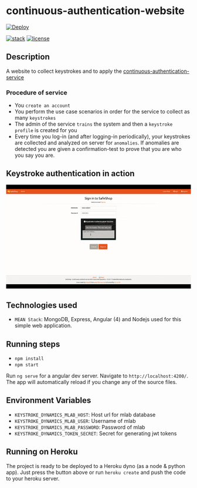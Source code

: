 # continuous-authentication-website

[![Deploy](https://www.herokucdn.com/deploy/button.svg)](https://heroku.com/deploy)

[![stack](https://badgen.net/badge/Stack/MEAN/green)](./LICENSE)
 [![license](https://badgen.net/badge/License/MIT/blue)](./LICENSE)

## Description

A website to collect keystrokes and to apply the [continuous-authentication-service](https://github.com/CARTOON01/Keystroke_authentication)

### Procedure of service

- You `create an account`
- You perform the use case scenarios in order for the service to collect as many `keystrokes`
- The admin of the service `trains` the system and then a `keystroke profile` is created for you
- Every time you log-in (and after logging-in periodically), your keystrokes are collected and analyzed on server for `anomalies`. If anomalies are detected you are given a confirmation-test to prove that you are who you say you are.

## Keystroke authentication in action

<img src="demo.gif">

## Technologies used

- `MEAN Stack`: MongoDB, Express, Angular (4) and Nodejs used for this simple web application.

## Running steps

- `npm install`
- `npm start`

Run `ng serve` for a angular dev server. Navigate to `http://localhost:4200/`. The app will automatically reload if you change any of the source files.

## Environment Variables

- `KEYSTROKE_DYNAMICS_MLAB_HOST`: Host url for mlab database
- `KEYSTROKE_DYNAMICS_MLAB_USER`: Username of mlab
- `KEYSTROKE_DYNAMICS_MLAB_PASSWORD`: Password of mlab
- `KEYSTROKE_DYNAMICS_TOKEN_SECRET`: Secret for generating jwt tokens

## Running on Heroku

The project is ready to be deployed to a Heroku dyno (as a node & python app). Just press the button above or run `heroku create` and push the code to your heroku server.
